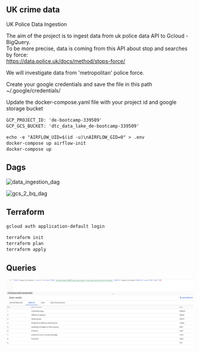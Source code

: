 ## UK crime data ##

UK Police Data Ingestion  

The aim of the project is to ingest data from uk police data API to Gcloud - BigQuery.  
To be more precise, data is coming from this API about stop and searches by force:  
https://data.police.uk/docs/method/stops-force/  
  
We will investigate data from 'metropolitan' police force.  

Create your google credentials and save the file in this path   
~/.google/credentials/   

Update the docker-compose.yaml file with your project id and google storage bucket   
```
GCP_PROJECT_ID: 'de-bootcamp-339509'
GCP_GCS_BUCKET: 'dtc_data_lake_de-bootcamp-339509'
```

```
echo -e "AIRFLOW_UID=$(id -u)\nAIRFLOW_GID=0" > .env
docker-compose up airflow-init
docker-compose up
```
## Dags

![data_ingestion_dag](/images/dag_data_ingestion.png)  

![gcs_2_bq_dag](/images/dag_gcs_2_bq.png)  

## Terraform
```
gcloud auth application-default login 
```
```
terraform init
terraform plan
terraform apply
```
## Queries  

![Queries](/images/query-object-of-search.png) 
<!-- ```
make run-code
```
```
make run-tests
``` -->
